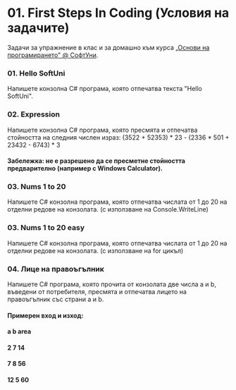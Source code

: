# 01. First Steps In Coding (Условия на задачите)
Задачи за упражнение в клас и за домашно към курса [„Основи на програмирането&quot; @ СофтУни](https://softuni.bg/courses/programming-basics).

### 01. Hello SoftUni
Напишете конзолна C# програма, която отпечатва текста "Hello SoftUni".

### 02. Expression
Напишете конзолна C# програма, която пресмята и отпечатва стойността на следния числен израз:
(3522 + 52353) * 23 - (2336 * 501 + 23432 - 6743) * 3
#### Забележка: не е разрешено да се пресметне стойността предварително (например с Windows Calculator).
 
### 03. Nums 1 to 20
Напишете C# конзолна програма, която отпечатва числата от 1 до 20 на отделни редове на конзолата. (с използване на Console.WriteLine)

### 03. Nums 1 to 20 easy
Напишете C# конзолна програма, която отпечатва числата от 1 до 20 на отделни редове на конзолата. (с използване на for цикъл)

### 04. Лице на правоъгълник
Напишете C# програма, която прочита от конзолата две числа a и b, въведени от потребителя, пресмята и отпечатва лицето на правоъгълник със страни a и b. 
#### Примерен вход и изход:
#### a   b   area
#### 2   7   14
#### 7   8   56
#### 12	 5   60
